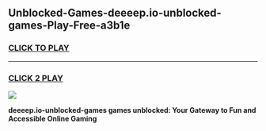 
## Unblocked-Games-deeeep.io-unblocked-games-Play-Free-a3b1e
<h3>
<a href="https://premium76.site?title=deeeep.io-unblocked-games&ref=17A">CLICK TO PLAY</a></h3>
<hr>

<h3>
<a href="https://premium76.site?title=deeeep.io-unblocked-games&ref=17A">CLICK 2 PLAY</a>
  
</h3>

<a href="https://premium76.site?title=deeeep.io-unblocked-games&ref=17A"><img src="https://clearcache.store/games.png"></a>


**deeeep.io-unblocked-games games unblocked: Your Gateway to Fun and Accessible Online Gaming**
